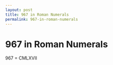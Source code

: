 ```yaml
---
layout: post
title: 967 in Roman Numerals
permalink: 967-in-roman-numerals
---
```


# 967 in Roman Numerals

967 = CMLXVII
